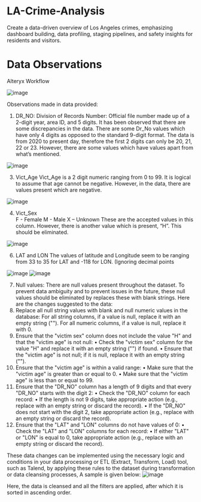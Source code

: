 # LA-Crime-Analysis
Create a data-driven overview of Los Angeles crimes, emphasizing dashboard building, data profiling, staging pipelines, and safety insights for residents and visitors.

# Data Observations

 
Alteryx Workflow

![image](https://github.com/sashank1079/LA-Crime-Analysis/assets/122720872/0b4e264f-7c21-42f5-a5d4-28c80cf0844a)


Observations made in data provided:

1.	DR_NO:
Division of Records Number: Official file number made up of a 2-digit year, area ID, and 5 digits. It has been observed that there are some discrepancies in the data. There are some Dr_No values which have only 4 digits as opposed to the standard 9-digit format. 
The data is from 2020 to present day, therefore the first 2 digits can only be 20, 21, 22 or 23. However, there are some values which have values apart from what’s mentioned.

![image](https://github.com/sashank1079/LA-Crime-Analysis/assets/122720872/ce0cfbd2-6aa2-4813-85c9-22cc40c22c5a)

 
3.	Vict_Age
Vict_Age is a 2 digit numeric ranging from 0 to 99. It is logical to assume that age cannot be negative. However, in the data, there are values present which are negative. 
 
![image](https://github.com/sashank1079/LA-Crime-Analysis/assets/122720872/49220105-7999-4c64-9a0b-8d23ebe15925)


4.	Vict_Sex	
F - Female M - Male X – Unknown
These are the accepted values in this column. However, there is another value which is present, “H”. This should be eliminated.

![image](https://github.com/sashank1079/LA-Crime-Analysis/assets/122720872/7af88f0a-cea9-4420-912a-8e4e1fabb791)

  
6.	LAT and LON
The values of latitude and Longitude seem to be ranging from 33 to 35 for LAT and -118 for LON. (Ignoring decimal points

![image](https://github.com/sashank1079/LA-Crime-Analysis/assets/122720872/35d8966c-526a-488d-9a44-df5a0e1413c1)
![image](https://github.com/sashank1079/LA-Crime-Analysis/assets/122720872/941f5dc3-6a54-4af7-aa73-497518865066)

  
7.	Null values:
There are null values present throughout the dataset. To prevent data ambiguity and to prevent issues in the future, these null values should be eliminated by replaces these with blank strings.
Here are the changes suggested to the data:
1.	Replace all null string values with blank and null numeric values in the database:
For all string columns, if a value is null, replace it with an empty string ("").
For all numeric columns, if a value is null, replace it with 0.
2.	Ensure that the "victim sex" column does not include the value "H" and that the "victim age" is not null:
•	Check the "victim sex" column for the value "H" and replace it with an empty string ("") if found.
•	Ensure that the "victim age" is not null; if it is null, replace it with an empty string ("").
3.	Ensure that the "victim age" is within a valid range:
•	Make sure that the "victim age" is greater than or equal to 0.
•	Make sure that the "victim age" is less than or equal to 99.
4.	Ensure that the "DR_NO" column has a length of 9 digits and that every "DR_NO" starts with the digit 2:
•	Check the "DR_NO" column for each record:
•	If the length is not 9 digits, take appropriate action (e.g., replace with an empty string or discard the record).
•	If the "DR_NO" does not start with the digit 2, take appropriate action (e.g., replace with an empty string or discard the record).
5.	Ensure that the "LAT" and "LON" columns do not have values of 0:
•	Check the "LAT" and "LON" columns for each record:
•	If either "LAT" or "LON" is equal to 0, take appropriate action (e.g., replace with an empty string or discard the record).

These data changes can be implemented using the necessary logic and conditions in your data processing or ETL (Extract, Transform, Load) tool, such as Talend, by applying these rules to the  dataset during transformation or data cleansing processes, A sample is given below:
![image](https://github.com/sashank1079/LA-Crime-Analysis/assets/122720872/0c5d90b0-9983-455e-80a3-b6c9be53530a)

Here, the data is cleansed and all the filters are applied, after which it is sorted in ascending order. 



